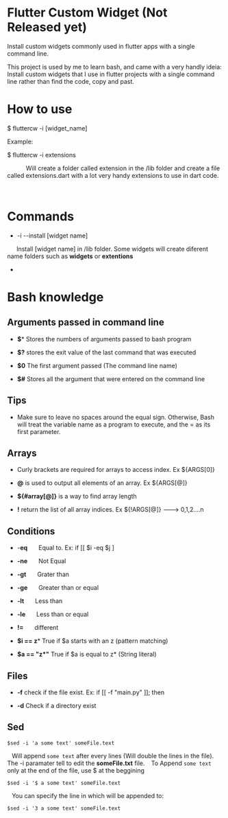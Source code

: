 # Flutter Custom Widget (Not Released yet)

  

  

Install custom widgets commonly used in flutter apps with a single command line.

  

This project is used by me to learn bash, and came with a very handly ideia: Install custom widgets that I use in flutter projects with a single command line rather than find the code, copy and past.

  

  

# How to use

  

  

$ fluttercw -i [widget_name]

  

Example:

  

  

$ fluttercw -i extensions

  

  

&ensp;  &ensp;  &ensp;  &ensp; Will create a folder called extension in the /lib folder and create a file called extensions.dart with a lot very handy extensions to use in dart code.

  

&ensp;  &ensp;  &ensp;  &ensp;

  

  

# Commands

  

  

- -i --install [widget name]

  

&ensp;  &ensp; Install [widget name] in /lib folder. Some widgets will create diferent name folders such as **widgets** or **extentions**

  

-

  

  

  

# Bash knowledge

  

  

## Arguments passed in command line

  

-  **$*** Stores the numbers of arguments passed to bash program

  

-  **$?** stores the exit value of the last command that was executed

  

-  **$0** The first argument passed (The command line name)

  

-  **$#** Stores all the argument that were entered on the command line

  
  

  

## Tips

  

- Make sure to leave no spaces around the equal sign. Otherwise, Bash will treat the variable name as a program to execute, and the = as its first parameter.

  

  

## Arrays

  

- Curly brackets are required for arrays to access index. Ex ${ARGS[0]}

  

-  **@** is used to output all elements of an array. Ex ${ARGS[@]}

  

-  **${#array[@]}** is a way to find array length

  

-  **!** return the list of all array indices. Ex ${!ARGS[@]} ---> 0,1,2....n

  

  

## Conditions

  

- -**eq**  &ensp;  &ensp; Equal to. Ex: if [[ $i -eq $j ]

-  **-ne**  &ensp;  &ensp; Not Equal

-  **-gt**  &ensp;  &ensp; Grater than

-  **-ge**  &ensp;  &ensp; Greater than or equal

-  **-lt**  &ensp;  &ensp; Less than

-  **-le**  &ensp;  &ensp; Less than or equal

-  **!=**  &ensp;  &ensp; different

-  **\$i == z*** True if $a starts with an z (pattern matching)

-  **\$a == "z\*"** True if $a is equal to z* (String literal)

## Files

-  **-f** check if the file exist. Ex: if [[ -f "main.py" ]]; then

-  **-d** Check if a directory exist

## Sed

	$sed -i 'a some text' someFile.text
&ensp;  Will append `some text` after every lines (Will double the lines in the file).  The -i paramater tell to edit the **someFile.txt** file.
&ensp;  To Append `some text` only at the end of the file, use $ at the beggining

	$sed -i '$ a some text' someFile.text
	
&ensp; You can specify the line in which will be appended to:

	$sed -i '3 a some text' someFile.text


 